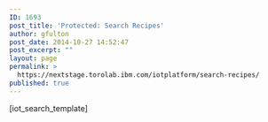 ```yaml
---
ID: 1693
post_title: 'Protected: Search Recipes'
author: gfulton
post_date: 2014-10-27 14:52:47
post_excerpt: ""
layout: page
permalink: >
  https://nextstage.torolab.ibm.com/iotplatform/search-recipes/
published: true
---
```


[iot_search_template]
<script>
$('#iot-banner').remove();
</script>